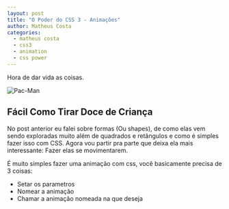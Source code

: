 ```yaml
---
layout: post
title: "O Poder do CSS 3 - Animações"
author: Matheus Costa
categories:
  - matheus costa
  - css3
  - animation
  - css power
---
```


Hora de dar vida as coisas.

![Pac-Man](/blog/images/posts/2014-11-12/pac-man.gif)

<!--more-->

## Fácil Como Tirar Doce de Criança ##

No post anterior eu falei sobre formas (Ou shapes), de como elas vem sendo exploradas muito além de quadrados e retângulos e como é simples fazer isso com CSS. Agora vou partir pra parte que deixa ela mais interessante: Fazer elas se movimentarem.

É muito simples fazer uma animação com css, você basicamente precisa de 3 coisas:

- Setar os parametros
- Nomear a animação
- Chamar a animação nomeada na <tag> que deseja